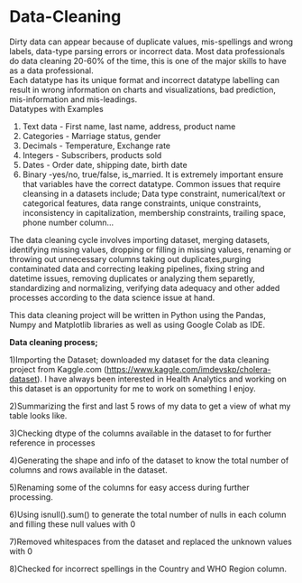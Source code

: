 # Data-Cleaning

Dirty data can appear because of duplicate values, mis-spellings and wrong labels, data-type parsing errors or incorrect data. Most data professionals do data cleaning 20-60% of the time, this is one of the major skills to have as a data professional.  
Each datatype has its unique format and incorrect datatype labelling can result in wrong information on charts and visualizations, bad prediction, mis-information and mis-leadings.                                                                                       
Datatypes with Examples 
1. Text data - First name, last name, address, product name
2. Categories - Marriage status, gender
3. Decimals - Temperature, Exchange rate
4. Integers - Subscribers, products sold
5. Dates - Order date, shipping date, birth date
6. Binary -yes/no, true/false, is_married. It is extremely important ensure that variables have the correct datatype. 
Common issues that require cleansing in a datasets include; Data type constraint, numerical/text or categorical features, data range constraints, unique constraints, inconsistency in capitalization, membership constraints, trailing space, phone number column...


The data cleaning cycle involves importing dataset, merging datasets, identifying missing values, dropping or filling in missing values, renaming or throwing out unnecessary columns  taking out duplicates,purging contaminated data and correcting leaking pipelines, fixing string and datetime issues, removing duplicates or analyzing them separetly, standardizing and normalizing, verifying data adequacy and other added processes according to the data science issue at hand. 


This data cleaning project will be written in Python using the Pandas, Numpy and Matplotlib libraries as well as using Google Colab as IDE.

**Data cleaning process;** 

1)Importing the Dataset; downloaded my dataset for the data cleaning project from Kaggle.com (https://www.kaggle.com/imdevskp/cholera-dataset). I have always been interested in Health Analytics and working on this dataset is an opportunity for me to work on something I enjoy. 

2)Summarizing the first and last 5 rows of my data to get a view of what my table looks like. 

3)Checking dtype of the columns available in the dataset to for further reference in processes

4)Generating the shape and info of the dataset to know the total number of columns and rows available in the dataset. 

5)Renaming some of the columns for easy access during further processing.

6)Using isnull().sum() to generate the total number of nulls in each column and filling these null values with 0

7)Removed whitespaces from the dataset and replaced the unknown values with 0

8)Checked for incorrect spellings in the Country and WHO Region column. 
